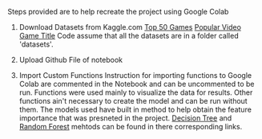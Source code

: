Steps provided are to help recreate the project using Google Colab

1. Download Datasets from Kaggle.com 
[Top 50 Games](https://www.kaggle.com/datasets/devrimtuner/top-100-video-games) 
[Popular Video Game Title](https://www.kaggle.com/datasets/matheusfonsecachaves/popular-video-games)
Code assume that all the datasets are in a folder called 'datasets'. 
2. Upload Github File of notebook

3. Import Custom Functions
Instruction for importing functions to Google Colab are commented in the Notebook and can be uncommented to be run.
Functions were used mainly to visualize the data for results. Other functions ain't necessary to create the model and can be run without them. The models used have built in method to help obtain the feature importance that was presneted in the project. [Decision Tree](https://scikit-learn.org/stable/modules/generated/sklearn.tree.DecisionTreeClassifier.html) and [Random Forest](https://scikit-learn.org/stable/modules/generated/sklearn.ensemble.RandomForestClassifier.html#sklearn.ensemble.RandomForestClassifier) mehtods can be found in there corresponding links. 